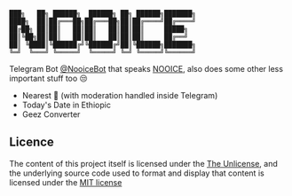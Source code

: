 ```
███╗   ██╗ ██████╗  ██████╗ ██╗ ██████╗███████╗
████╗  ██║██╔═══██╗██╔═══██╗██║██╔════╝██╔════╝
██╔██╗ ██║██║   ██║██║   ██║██║██║     █████╗
██║╚██╗██║██║   ██║██║   ██║██║██║     ██╔══╝
██║ ╚████║╚██████╔╝╚██████╔╝██║╚██████╗███████╗
╚═╝  ╚═══╝ ╚═════╝  ╚═════╝ ╚═╝ ╚═════╝╚══════╝
```

Telegram Bot [@NooiceBot](https://telegram.me/NooiceBot) that speaks [NOOICE](https://youtu.be/rQnYi3z56RE), also does some other less important stuff too 😒

- Nearest 🏧 (with moderation handled inside Telegram)
- Today's Date in Ethiopic
- Geez Converter

## Licence
The content of this project itself is licensed under the [The Unlicense](http://unlicense.org), and the underlying source code used to format and display that content is licensed under the [MIT license](https://opensource.org/licenses/mit-license.php)
